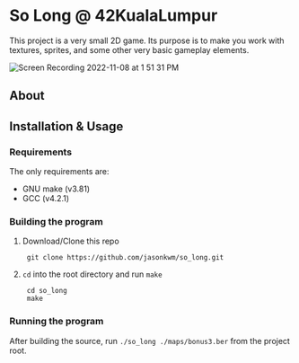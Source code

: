 # So Long @ 42KualaLumpur

This project is a very small 2D game. Its purpose is to make you work with textures, sprites, and some other very basic gameplay elements.

![Screen Recording 2022-11-08 at 1 51 31 PM](https://user-images.githubusercontent.com/32697686/200486320-35c01381-561b-4b87-9bcf-46eab28490c8.gif)

## About

## Installation & Usage

### Requirements
The only requirements are:
- GNU make (v3.81)
- GCC (v4.2.1)

### Building the program

1. Download/Clone this repo

        git clone https://github.com/jasonkwm/so_long.git
2. `cd` into the root directory and run `make`

        cd so_long
        make

### Running the program

After building the source, run `./so_long ./maps/bonus3.ber` from the project root.

